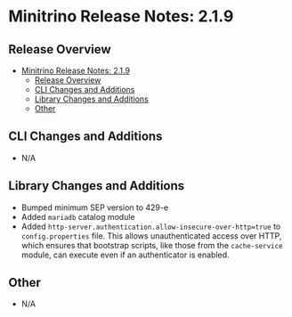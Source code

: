# Minitrino Release Notes: 2.1.9

## Release Overview

- [Minitrino Release Notes: 2.1.9](#minitrino-release-notes-219)
  - [Release Overview](#release-overview)
  - [CLI Changes and Additions](#cli-changes-and-additions)
  - [Library Changes and Additions](#library-changes-and-additions)
  - [Other](#other)

## CLI Changes and Additions

- N/A

## Library Changes and Additions

- Bumped minimum SEP version to 429-e
- Added `mariadb` catalog module
- Added `http-server.authentication.allow-insecure-over-http=true` to
  `config.properties` file. This allows unauthenticated access over HTTP, which
  ensures that bootstrap scripts, like those from the `cache-service` module,
  can execute even if an authenticator is enabled.

## Other

- N/A
